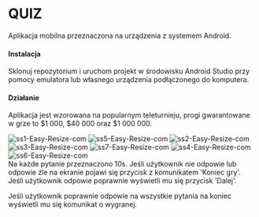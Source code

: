 # QUIZ
Aplikacja mobilna przeznaczona na urządzenia z systemem Android.

#### Instalacja
Sklonuj repozytorium i uruchom projekt w środowisku Android Studio przy pomocy emulatora lub własnego urządzenia podłączonego do komputera.

#### Działanie
Aplikacja jest wzorowana na popularnym teleturnieju, progi gwarantowane w grze to $1 000, $40 000 oraz $1 000 000.

<div style='float: left'>
  <img src="https://i.ibb.co/r06dthL/ss1-Easy-Resize-com.jpg" alt="ss1-Easy-Resize-com" border="0">
  <img src="https://i.ibb.co/n7VjK5V/ss5-Easy-Resize-com.jpg" alt="ss5-Easy-Resize-com" border="0">
  <img src="https://i.ibb.co/Mghsm1w/ss2-Easy-Resize-com.jpg" alt="ss2-Easy-Resize-com" border="0">
  <img src="https://i.ibb.co/cJq49V7/ss3-Easy-Resize-com.jpg" alt="ss3-Easy-Resize-com" border="0">
  <img src="https://i.ibb.co/5Bv8Jhr/ss7-Easy-Resize-com.jpg" alt="ss7-Easy-Resize-com" border="0">
  <img src="https://i.ibb.co/YX7RCdD/ss4-Easy-Resize-com.jpg" alt="ss4-Easy-Resize-com" border="0">
  <img src="https://i.ibb.co/vZ2sL0z/ss6-Easy-Resize-com.jpg" alt="ss6-Easy-Resize-com" border="0">
</div>

Na każde pytanie przeznaczono 10s. Jeśli użytkownik nie odpowie lub odpowie źle na ekranie pojawi się przycisk z komunikatem 'Koniec gry'. Jeśli użytkownik odpowie poprawnie wyświetli mu się przycisk 'Dalej'.

Jeśli użytkownik poprawnie odpowie na wszystkie pytania na koniec wyświetli mu się komunikat o wygranej.
